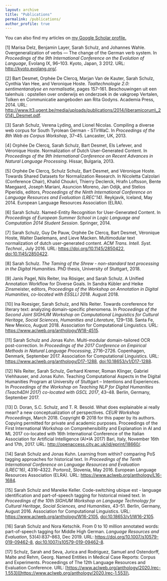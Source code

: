 ```yaml
---
layout: archive
title: "Publications"
permalink: /publications/
author_profile: true
---
```



  You can also find my articles on <u><a href="https://scholar.google.com/citations?view_op=list_works&hl=en&user=tHvfggUAAAAJ">my Google Scholar profile</a>.</u>


[1] Marisa Delz, Benjamin Layer, Sarah Schulz, and Johannes Wahle\.
Overgeneralization of verbs — The change of the German verb system\.
In *Proceedings of the 9th International Conference on the Evolution of Language*, Evolang IX, 96–103\. Kyoto, Japan, 3 2012\.
URL: [http://kyoto\.evolang\.org/](http://kyoto.evolang.org/)\.  

[2] Bart Desmet, Orphée De Clercq, Marjan Van de Kauter, Sarah Schulz, Cynthia Van Hee, and Veronique Hoste\.
*Taaltechnologie 2\.0: sentimentanalyse en normalisatie*, pages 157–161\.
Beschouwingen uit een talenhuis : opstellen over onderwijs en onderzoek in de vakgroep Vertalen, Tolken en Communicatie aangeboden aan Rita Godyns\.
Academia Press, 2014\.
URL: [http://www\.lt3\.ugent\.be/media/uploads/publications/2014/liberamicorum\\\_2014\\\_Desmet\.pdf](http://www.lt3.ugent.be/media/uploads/publications/2014/liberamicorum\_2014\_Desmet.pdf)\.  

[3] Sarah Schulz, Verena Lyding, and Lionel Nicolas\.
Compiling a diverse web corpus for South Tyrolean German \- STirWaC\.
In *Proceedings of the 8th Web as Corpus Workshop*, 37–45\. Lancaster, UK, 2013\.  

[4] Orphée De Clercq, Sarah Schulz, Bart Desmet, Els Lefever, and Véronique Hoste\.
Normalization of Dutch User\-Generated Content\.
In *Proceedings of the 9th International Conference on Recent Advances in Natural Language Processing*\. Hissar, Bulgaria, 2013\.  

[5] Orphée De Clercq, Schulz Schulz, Bart Desmet, and Véronique Hoste\.
Towards Shared Datasets for Normalization Research\.
In Nicoletta Calzolari \(Conference Chair\), Khalid Choukri, Thierry Declerck, Hrafn Loftsson, Bente Maegaard, Joseph Mariani, Asuncion Moreno, Jan Odijk, and Stelios Piperidis, editors, *Proceedings of the Ninth International Conference on Language Resources and Evaluation \(LREC'14\)*\. Reykjavik, Iceland, May 2014\. European Language Resources Association \(ELRA\)\.  

[6] Sarah Schulz\.
Named\-Entity Recognition for User\-Generated Content\.
In *Proceedings of European Summer School in Logic Language and Computation 2014 Student Session*\. Springer, 2014\.  

[7] Sarah Schulz, Guy De Pauw, Orphée De Clercq, Bart Desmet, Véronique Hoste, Walter Daelemans, and Lieve Macken\.
Multimodular text normalization of dutch user\-generated content\.
*ACM Trans\. Intell\. Syst\. Technol\.*, July 2016\.
URL: [https://doi\.org/10\.1145/2850422](https://doi.org/10.1145/2850422), [doi:10\.1145/2850422](https://doi.org/10.1145/2850422)\.  

[8] Sarah Schulz\.
*The Taming of the Shrew \- non\-standard text processing in the Digital Humanities*\.
PhD thesis, University of Stuttgart, 2018\.  

[9] Janis Pagel, Nils Reiter, Ina Rösiger, and Sarah Schulz\.
A Unified Annotation Workflow for Diverse Goals\.
In Sandra Kübler and Heike Zinsmeister, editors, *Proceedings of the Workshop on Annotation in Digital Humanities, co\-located with ESSLLI 2018*\. August 2018\.  

[10] Ina Roesiger, Sarah Schulz, and Nils Reiter\.
Towards coreference for literary text: analyzing domain\-specific phenomena\.
In *Proceedings of the Second Joint SIGHUM Workshop on Computational Linguistics for Cultural Heritage, Social Sciences, Humanities and Literature*, 129–138\. Santa Fe, New Mexico, August 2018\. Association for Computational Linguistics\.
URL: [https://www\.aclweb\.org/anthology/W18\-4515](https://www.aclweb.org/anthology/W18-4515)\.  

[11] Sarah Schulz and Jonas Kuhn\.
Multi\-modular domain\-tailored OCR post\-correction\.
In *Proceedings of the 2017 Conference on Empirical Methods in Natural Language Processing*, 2716–2726\. Copenhagen, Denmark, September 2017\. Association for Computational Linguistics\.
URL: [https://www\.aclweb\.org/anthology/D17\-1288](https://www.aclweb.org/anthology/D17-1288), [doi:10\.18653/v1/D17\-1288](https://doi.org/10.18653/v1/D17-1288)\.  

[12] Nils Reiter, Sarah Schulz, Gerhard Kremer, Roman Klinger, Gabriel Viehhauser, and Jonas Kuhn\.
Teaching Computational Aspects in the Digital Humanities Program at University of Stuttgart – Intentions and Experiences\.
In *Proceedings of the Workshop on Teaching NLP for Digital Humanities \(Teach4DH 2017\) co\-located with GSCL 2017*, 43&ndash;48\. Berlin, Germany, September 2017\.  

[13] D\. Doran, S\.C\. Schulz, and T\. R\. Besold\.
What does explainable ai really mean? a new conceptualization of perspectives\.
*CEUR Workshop Proceedings*, March 2018\.
Copyright © 2018 for this paper by its authors\. Copying permitted for private and academic purposes\. Proceedings of the First International Workshop on Comprehensibility and Explanation in AI and ML 2017 co\-located with 16th International Conference of the Italian Association for Artificial Intelligence \(AI\*IA 2017\) Bari, Italy, November 16th and 17th, 2017\.
URL: [http://openaccess\.city\.ac\.uk/id/eprint/18660/](http://openaccess.city.ac.uk/id/eprint/18660/)\.  

[14] Sarah Schulz and Jonas Kuhn\.
Learning from within? comparing PoS tagging approaches for historical text\.
In *Proceedings of the Tenth International Conference on Language Resources and Evaluation \(LREC'16\)*, 4316–4322\. Portorož, Slovenia, May 2016\. European Language Resources Association \(ELRA\)\.
URL: [https://www\.aclweb\.org/anthology/L16\-1684](https://www.aclweb.org/anthology/L16-1684)\.  

[15] Sarah Schulz and Mareike Keller\.
Code\-switching ubique est \- language identification and part\-of\-speech tagging for historical mixed text\.
In *Proceedings of the 10th SIGHUM Workshop on Language Technology for Cultural Heritage, Social Sciences, and Humanities*, 43–51\. Berlin, Germany, August 2016\. Association for Computational Linguistics\.
URL: [https://www\.aclweb\.org/anthology/W16\-2105](https://www.aclweb.org/anthology/W16-2105), [doi:10\.18653/v1/W16\-2105](https://doi.org/10.18653/v1/W16-2105)\.  

[16] Sarah Schulz and Nora Ketschik\.
From 0 to 10 million annotated words: part\-of\-speech tagging for Middle High German\.
*Language Resources and Evaluation*, 53\(4\):837–863, Dec 2019\.
URL: [https://doi\.org/10\.1007/s10579\-019\-09462\-8](https://doi.org/10.1007/s10579-019-09462-8), [doi:10\.1007/s10579\-019\-09462\-8](https://doi.org/10.1007/s10579-019-09462-8)\.  

[17] Schulz, Sarah  and  Seva, Jurica  and  Rodriguez, Samuel  and  Ostendorff, Malte  and  Rehm, Georg\.
  Named Entities in Medical Case Reports: Corpus and Experiments\.
  Proceedings of The 12th Language Resources and Evaluation Conference\.
  URL: [https://www.aclweb.org/anthology/2020.lrec-1.553]([https://www.aclweb.org/anthology/2020.lrec-1.553)\.


